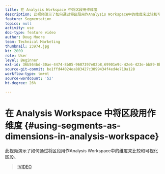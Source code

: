 ```yaml
---
title: 在 Analysis Workspace 中将区段用作维度
description: 此视频演示了如何通过将区段用作Analysis Workspace中的维度来比较和可视化区段。
feature: Segmentation
topics: null
activity: use
doc-type: feature video
author: Doug Moore
team: Technical Marketing
thumbnail: 23974.jpg
kt: 2009
role: User
level: Beginner
exl-id: 36b564bd-30ae-4474-8b05-9607397e02b8,69901e9c-42e6-423e-bb89-8b8b0763bac7
source-git-commit: be1ffd44024ea883427c3099434f4ed4e719a128
workflow-type: tm+mt
source-wordcount: '52'
ht-degree: 26%

---
```


# 在 Analysis Workspace 中将区段用作维度 {#using-segments-as-dimensions-in-analysis-workspace}

此视频演示了如何通过将区段用作Analysis Workspace中的维度来比较和可视化区段。

>[!VIDEO](https://video.tv.adobe.com/v/23974/?quality=12)
